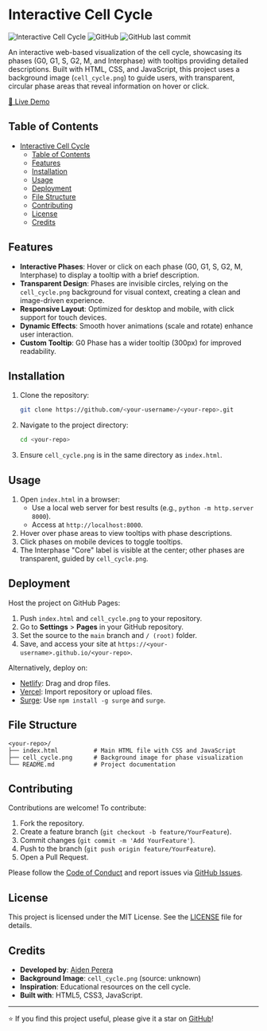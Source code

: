 # Interactive Cell Cycle

![Interactive Cell Cycle](https://img.shields.io/badge/HTML5-CSS3-blue?logo=html5)
![GitHub](https://img.shields.io/github/license/<your-username>/<your-repo>?style=flat-square)
![GitHub last commit](https://img.shields.io/github/last-commit/<your-username>/<your-repo>?style=flat-square)

An interactive web-based visualization of the cell cycle, showcasing its phases (G0, G1, S, G2, M, and Interphase) with tooltips providing detailed descriptions. Built with HTML, CSS, and JavaScript, this project uses a background image (`cell_cycle.png`) to guide users, with transparent, circular phase areas that reveal information on hover or click.

[🔗 Live Demo](https://justaidenn.github.io/cell-cycle/)

## Table of Contents
- [Interactive Cell Cycle](#interactive-cell-cycle)
  - [Table of Contents](#table-of-contents)
  - [Features](#features)
  - [Installation](#installation)
  - [Usage](#usage)
  - [Deployment](#deployment)
  - [File Structure](#file-structure)
  - [Contributing](#contributing)
  - [License](#license)
  - [Credits](#credits)

## Features
- **Interactive Phases**: Hover or click on each phase (G0, G1, S, G2, M, Interphase) to display a tooltip with a brief description.
- **Transparent Design**: Phases are invisible circles, relying on the `cell_cycle.png` background for visual context, creating a clean and image-driven experience.
- **Responsive Layout**: Optimized for desktop and mobile, with click support for touch devices.
- **Dynamic Effects**: Smooth hover animations (scale and rotate) enhance user interaction.
- **Custom Tooltip**: G0 Phase has a wider tooltip (300px) for improved readability.

## Installation
1. Clone the repository:
   ```bash
   git clone https://github.com/<your-username>/<your-repo>.git
   ```
2. Navigate to the project directory:
   ```bash
   cd <your-repo>
   ```
3. Ensure `cell_cycle.png` is in the same directory as `index.html`.

## Usage
1. Open `index.html` in a browser:
   - Use a local web server for best results (e.g., `python -m http.server 8000`).
   - Access at `http://localhost:8000`.
2. Hover over phase areas to view tooltips with phase descriptions.
3. Click phases on mobile devices to toggle tooltips.
4. The Interphase "Core" label is visible at the center; other phases are transparent, guided by `cell_cycle.png`.

## Deployment
Host the project on GitHub Pages:
1. Push `index.html` and `cell_cycle.png` to your repository.
2. Go to **Settings** > **Pages** in your GitHub repository.
3. Set the source to the `main` branch and `/ (root)` folder.
4. Save, and access your site at `https://<your-username>.github.io/<your-repo>`.

Alternatively, deploy on:
- [Netlify](https://www.netlify.com): Drag and drop files.
- [Vercel](https://vercel.com): Import repository or upload files.
- [Surge](https://surge.sh): Use `npm install -g surge` and `surge`.

## File Structure
```
<your-repo>/
├── index.html          # Main HTML file with CSS and JavaScript
├── cell_cycle.png      # Background image for phase visualization
└── README.md           # Project documentation
```

## Contributing
Contributions are welcome! To contribute:
1. Fork the repository.
2. Create a feature branch (`git checkout -b feature/YourFeature`).
3. Commit changes (`git commit -m 'Add YourFeature'`).
4. Push to the branch (`git push origin feature/YourFeature`).
5. Open a Pull Request.

Please follow the [Code of Conduct](CODE_OF_CONDUCT.md) and report issues via [GitHub Issues](https://github.com/<your-username>/<your-repo>/issues).

## License
This project is licensed under the MIT License. See the [LICENSE](LICENSE) file for details.

## Credits
- **Developed by**: [Aiden Perera](https://github.com/JustAidenn)
- **Background Image**: `cell_cycle.png` (source: unknown)
- **Inspiration**: Educational resources on the cell cycle.
- **Built with**: HTML5, CSS3, JavaScript.

---

⭐ If you find this project useful, please give it a star on [GitHub](https://github.com/JustAidenn/cell-cycle)!